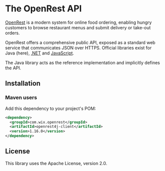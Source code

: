 The OpenRest API
================

[OpenRest](https://www.openrest.com/) is a modern system for online food ordering, enabling hungry customers to browse restaurant menus and submit delivery or take-out orders.

OpenRest offers a comprehensive public API, exposed as a standard web service that communicates JSON over HTTPS.
Official libraries exist for Java (here), [.NET](https://github.com/openrest/openrest4net) and [JavaScript](https://github.com/openrest/openrest4js).

The Java library acts as the reference implementation and implicitly defines the API.

## Installation
### Maven users

Add this dependency to your project's POM:

```xml
<dependency>
  <groupId>com.wix.openrest</groupId>
  <artifactId>openrest4j-client</artifactId>
  <version>1.16.0</version>
</dependency>
```

## License
This library uses the Apache License, version 2.0.

